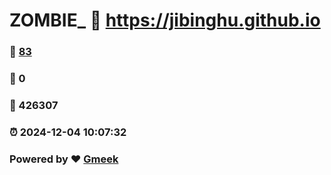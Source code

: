 # ZOMBIE_ :link: https://jibinghu.github.io 
### :page_facing_up: [83](https://jibinghu.github.io/tag.html) 
### :speech_balloon: 0 
### :hibiscus: 426307 
### :alarm_clock: 2024-12-04 10:07:32 
### Powered by :heart: [Gmeek](https://github.com/Meekdai/Gmeek)
